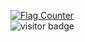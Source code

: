 <a href="https://info.flagcounter.com/CU1i"><img src="https://s11.flagcounter.com/count_US/CU1i/bg_FFFFFF/txt_000000/border_CCCCCC/columns_7/maxflags_250/viewers_3/labels_1/pageviews_1/flags_0/percent_0/" alt="Flag Counter" border="0"></a>
<br/>
<img src="https://visitor-badge.glitch.me/badge?page_id=Anita63047.Anita" alt="visitor badge"/>
